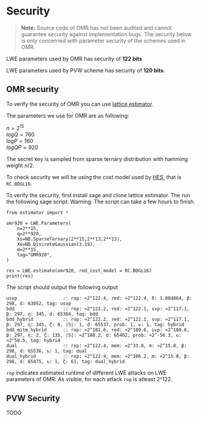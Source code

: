 # Security

> **Note:** Source code of OMR has not been audited and cannot guarantee security against implementation bugs. The security below is only concerned with parameter security of the schemes used in OMR.

LWE parameters used by OMR has security of **122 bits**

LWE parameters used by PVW scheme has security of **120 bits**.

## OMR security

To verify the security of OMR you can use [lattice estimator](https://github.com/malb/lattice-estimator).

The parameters we use for OMR are as following:

$n = 2^{15}$ <br/>
$logQ = 760$ <br/>
$logP = 160$ <br/>
$logQP = 920$ <br/>

The secret key is sampled from sparse ternary distribution with hamming weight $n/2$.

To check security we will be using the cost model used by [HES](http://homomorphicencryption.org/wp-content/uploads/2018/11/HomomorphicEncryptionStandardv1.1.pdf), that is `RC.BDGL16`.

To verify the security, first install sage and clone lattice estimator. The run the following sage script:
Warning: The script can take a few hours to finish.

```
from estimator import *

omr920 = LWE.Parameters(
    n=2**15,
    q=2**920,
    Xs=ND.SparseTernary(2**15,2**13,2**13),
    Xe=ND.DiscreteGaussian(3.19),
    m=2**15,
    tag="OMR920",
)

res = LWE.estimate(omr920, red_cost_model = RC.BDGL16)
print(res)
```

The script should output the following output

```
usvp                 :: rop: ≈2^122.4, red: ≈2^122.4, δ: 1.004864, β: 298, d: 63052, tag: usvp
bdd                  :: rop: ≈2^122.2, red: ≈2^122.1, svp: ≈2^117.1, β: 297, η: 345, d: 65384, tag: bdd
bdd_hybrid           :: rop: ≈2^122.2, red: ≈2^122.1, svp: ≈2^117.1, β: 297, η: 345, ζ: 0, |S|: 1, d: 65537, prob: 1, ↻: 1, tag: hybrid
bdd_mitm_hybrid      :: rop: ≈2^181.6, red: ≈2^180.6, svp: ≈2^180.6, β: 297, η: 2, ζ: 135, |S|: ≈2^180.2, d: 65402, prob: ≈2^-56.3, ↻: ≈2^58.5, tag: hybrid
dual                 :: rop: ≈2^122.4, mem: ≈2^33.8, m: ≈2^15.0, β: 298, d: 65536, ↻: 1, tag: dual
dual_hybrid          :: rop: ≈2^122.4, mem: ≈2^106.2, m: ≈2^15.0, β: 298, d: 65475, ↻: 1, ζ: 61, tag: dual_hybrid
```

`rop` indicates estimated runtime of different LWE attacks on LWE parameters of OMR. As visible, for each attack `rop` is atleast 2^122.

## PVW Security

TODO
